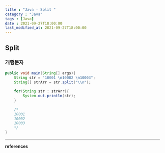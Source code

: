 ```yaml
---
title : "Java - Split "
category : "Java"
tags : [Java]
date : 2021-09-27T18:00:00
last_modified_at: 2021-09-27T18:00:00
---
```


## Split

### 개행문자

```java
public void main(String[] args){
    String str = "10001 \n10002 \n10003";
    String[] strArr = str.split("\\n");
    
    for(String str : strArr){
        System.out.println(str);
    }
    
    /*
    10001
    10002
    10003
    */
}
```



---

**references**